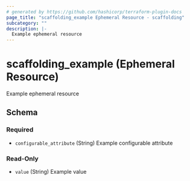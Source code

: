 ```yaml
---
# generated by https://github.com/hashicorp/terraform-plugin-docs
page_title: "scaffolding_example Ephemeral Resource - scaffolding"
subcategory: ""
description: |-
  Example ephemeral resource
---
```


# scaffolding_example (Ephemeral Resource)

Example ephemeral resource



<!-- schema generated by tfplugindocs -->
## Schema

### Required

- `configurable_attribute` (String) Example configurable attribute

### Read-Only

- `value` (String) Example value
